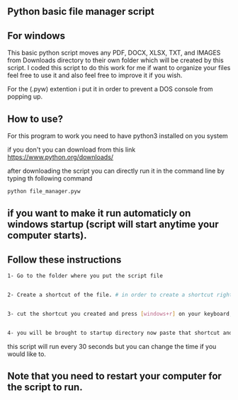 ## Python basic file manager script
## For windows

This basic python script moves any PDF, DOCX, XLSX, TXT, and IMAGES from Downloads directory to their own folder which will be created by this script. I coded this script to do this work for me if want to organize your files feel free to use it and also feel free to improve it if you wish.

For the (.pyw) extention i put it  in order to prevent a DOS console from popping up.

## How to use?
For this program to work you need to have python3 installed on you system

if you don't you can download from this link https://www.python.org/downloads/

after downloading the script you can directly run it in the command line by typing th following command
```bash
python file_manager.pyw
```

## if you want to make it run automaticly on windows startup (script will start anytime your computer starts).
## Follow these instructions
```bash
1- Go to the folder where you put the script file


2- Create a shortcut of the file. # in order to create a shortcut right click you will see (create shortcut in the bottom) click on it and shortcut will be created.


3- cut the shortcut you created and press [windows+r] on your keyboard, a prompt will pop up in the bottom left side enter "shell:startup" and press Enter.


4- you will be brought to startup directory now paste that shortcut and that's it.
```

this script will run every 30 seconds but you can change the time if you would like to.


## Note that you need to restart your computer for the script to run.

